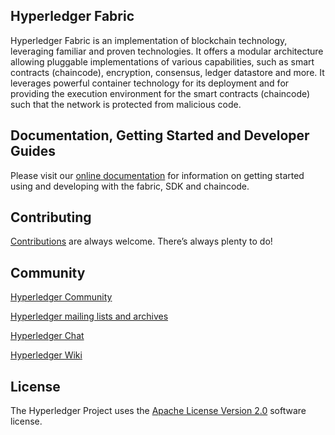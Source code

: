 ## Hyperledger Fabric

Hyperledger Fabric is an implementation of blockchain technology, leveraging familiar and proven technologies. It offers a modular architecture allowing pluggable implementations of various capabilities, such as smart contracts (chaincode), encryption, consensus, ledger datastore and more. It leverages powerful container technology for its deployment and for providing the execution environment for the smart contracts (chaincode) such that the network is protected from malicious code.

## Documentation, Getting Started and Developer Guides

Please visit our [online documentation](http://hyperledger-fabric.readthedocs.io/en/latest/) for information on getting started using and developing with the fabric, SDK and chaincode.

## Contributing

[Contributions](http://hyperledger-fabric.readthedocs.io/en/latest/CONTRIBUTING/) are always welcome. There’s always plenty to do!

## Community

[Hyperledger Community](https://www.hyperledger.org/community)

[Hyperledger mailing lists and archives](http://lists.hyperledger.org/)

[Hyperledger Chat](http://chat.hyperledger.org) 

[Hyperledger Wiki](https://wiki.hyperledger.org)

## License <a name="license"></a>
The Hyperledger Project uses the [Apache License Version 2.0](LICENSE) software
license.
